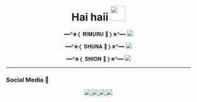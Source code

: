<h1 align="center">Hai haii <img src="https://user-images.githubusercontent.com/1303154/88677602-1635ba80-d120-11ea-84d8-d263ba5fc3c0.gif" width="40px" alt=""><br></h1>
<p align="center">
━━°❀❬ 𝐑𝐈𝐌𝐔𝐑𝐔 🧿❭❀°━━
  <img src="https://i.ibb.co/cxRpQSN/472526.gif" />
</p>

<p align="center">
━━°❀❬ 𝐒𝐇𝐔𝐍𝐀 🌸❭❀°━━
<img src="https://i.ibb.co/sjbZd4y/download.gif" />
<p align="center">
 ━━°❀❬ 𝐒𝐇𝐈𝐎𝐍 🍇❭❀°━━ 
<img src="https://i.ibb.co/KLTbGpW/tumblr-puef9d8-Yyx1r2rp33o2-540.gif" />
</p>

------
### Social Media 🎩
<p align="center">
  <a href="https://instagram.com/ervan2525"><img src="https://img.shields.io/badge/Instagram-E4405F?style=for-the-badge&logo=instagram&logoColor=white"/> 
  <a href="https://www.facebook.com/kontol.kontolmu.1447"><img src="https://img.shields.io/badge/Facebook-%234267B2.svg?&style=for-the-badge&logo=facebook&logoColor=white" />
  <a href="https://wa.me/61426656718"><img src="https://img.shields.io/badge/WhatsApp-25D366?style=for-the-badge&logo=whatsapp&logoColor=white" />
  <a href="https://youtu.be/ZjVRYfi7dhs"><img src="https://img.shields.io/badge/YouTube-Ervan-ff0000?style=for-the-badge&logo=youtube&logoColor=ff0000&link=https://youtube.com/channel/UCQV7cLK7IY_MRMHH4phQORQ" /><br>
</p>
